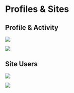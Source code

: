 # Profiles & Sites

## Profile & Activity

![](../img/profile_button.png)

![](../img/profile.png)

## Site Users

![](../img/site_button.png)

![](../img/site.png)
